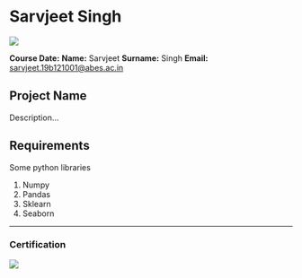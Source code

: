 # Sarvjeet Singh  
![](img/logo.png)

**Course Date:**
**Name:** Sarvjeet 
**Surname:** Singh 
**Email:** sarvjeet.19b121001@abes.ac.in 



## Project Name
Description...

## Requirements
Some python libraries
1. Numpy
2. Pandas
3. Sklearn
4. Seaborn

---

### Certification
![](img/certificate_ex.png)

